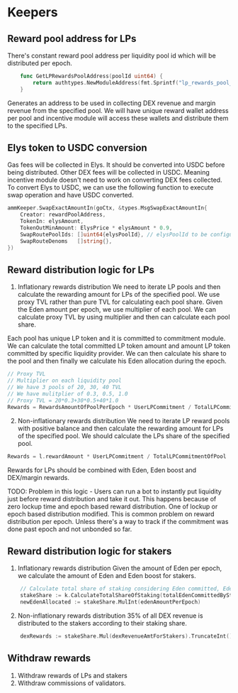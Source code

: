 <!--
order: 3
-->

# Keepers

## Reward pool address for LPs

There's constant reward pool address per liquidity pool id which will be distributed per epoch.

```go
    func GetLPRewardsPoolAddress(poolId uint64) {
        return authtypes.NewModuleAddress(fmt.Sprintf("lp_rewards_pool_%d", poolId))
    }
```

Generates an address to be used in collecting DEX revenue and margin revenue from the specified pool. We will have unique reward wallet address per pool and incentive module will access these wallets and distribute them to the specified LPs.

## Elys token to USDC conversion

Gas fees will be collected in Elys. It should be converted into USDC before being distributed. Other DEX fees will be collected in USDC. Meaning incentive module doesn't need to work on converting DEX fees collected. To convert Elys to USDC, we can use the following function to execute swap operation and have USDC converted.

```go
ammKeeper.SwapExactAmountIn(goCtx, &types.MsgSwapExactAmountIn{
    Creator: rewardPoolAddress,
	TokenIn: elysAmount,
	TokenOutMinAmount: ElysPrice * elysAmount * 0.9,
	SwapRoutePoolIds: []uint64{elysPoolId}, // elysPoolId to be configured on incentive module params
	SwapRouteDenoms   []string{},
})
```

## Reward distribution logic for LPs

1. Inflationary rewards distribution
We need to iterate LP pools and then calculate the rewarding amount for LPs of the specified pool.
We use proxy TVL rather than pure TVL for calculating each pool share. Given the Eden amount per epoch, we use multiplier of each pool. We can calculate proxy TVL by using multiplier and then can calculate each pool share.

Each pool has unique LP token and it is committed to commitment module. We can calculate the total committed LP token amount and amount LP token committed by specific liquidity provider. We can then calculate his share to the pool and then finally we calculate his Eden allocation during the epoch.

```go
// Proxy TVL
// Multiplier on each liquidity pool
// We have 3 pools of 20, 30, 40 TVL
// We have mulitplier of 0.3, 0.5, 1.0
// Proxy TVL = 20*0.3+30*0.5+40*1.0
Rewards = RewardsAmountOfPoolPerEpoch * UserLPCommitment / TotalLPCommitment
```

2. Non-inflationary rewards distribution
We need to iterate LP reward pools with positive balance and then calculate the rewarding amount for LPs of the specified pool. We should calculate the LPs share of the specified pool.

```go
Rewards = l.rewardAmount * UserLPCommitment / TotalLPCommitmentOfPool
```

Rewards for LPs should be combined with Eden, Eden boost and DEX/margin rewards.

TODO: Problem in this logic - Users can run a bot to instantly put liquidity just before reward distribution and take it out. This happens because of zero lockup time and epoch based reward distribution. One of lockup or epoch based distribution modified. This is common problem on reward distribution per epoch.
Unless there's a way to track if the commitment was done past epoch and not unbonded so far.

## Reward distribution logic for stakers
1. Inflationary rewards distribution
Given the amount of Eden per epoch, we calculate the amount of Eden and Eden boost for stakers.

```go
    // Calculate total share of staking considering Eden committed, Eden boost committed and Elys staked.
	stakeShare := k.CalculateTotalShareOfStaking(totalEdenCommittedByStake)
	newEdenAllocated := stakeShare.MulInt(edenAmountPerEpoch)
```

2. Non-inflationary rewards distribution
35% of all DEX revenue is distributed to the stakers according to their staking share.
```go
    dexRewards := stakeShare.Mul(dexRevenueAmtForStakers).TruncateInt()
```

## Withdraw rewards
1. Withdraw rewards of LPs and stakers
2. Withdraw commissions of validators.